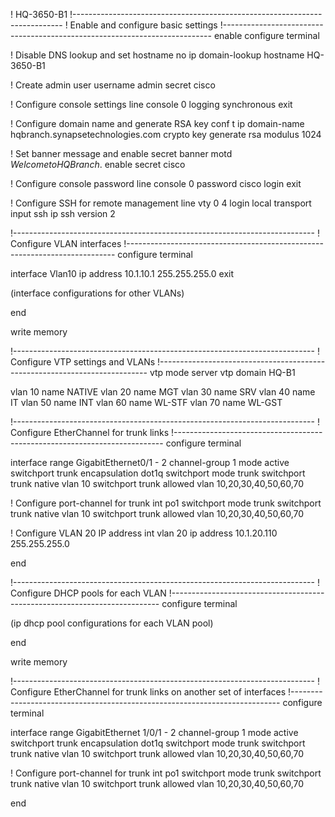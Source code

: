 ! HQ-3650-B1
!---------------------------------------------------------------------------
! Enable and configure basic settings
!---------------------------------------------------------------------------
enable
configure terminal

! Disable DNS lookup and set hostname
no ip domain-lookup
hostname HQ-3650-B1

! Create admin user
username admin secret cisco

! Configure console settings
line console 0
 logging synchronous
 exit

! Configure domain name and generate RSA key
conf t
 ip domain-name hqbranch.synapsetechnologies.com
 crypto key generate rsa modulus 1024

! Set banner message and enable secret
banner motd $Welcome to HQ Branch.$
 enable secret cisco

! Configure console password
line console 0
 password cisco
 login
 exit

! Configure SSH for remote management
line vty 0 4
 login local
 transport input ssh
 ip ssh version 2

!---------------------------------------------------------------------------
! Configure VLAN interfaces
!---------------------------------------------------------------------------
configure terminal

interface Vlan10
 ip address 10.1.10.1 255.255.255.0
 exit

(interface configurations for other VLANs)

end

write memory

!---------------------------------------------------------------------------
! Configure VTP settings and VLANs
!---------------------------------------------------------------------------
vtp mode server
vtp domain HQ-B1

vlan 10
 name NATIVE
vlan 20
 name MGT
vlan 30
 name SRV
vlan 40
 name IT
vlan 50
 name INT
vlan 60
 name WL-STF
vlan 70
 name WL-GST

!---------------------------------------------------------------------------
! Configure EtherChannel for trunk links
!---------------------------------------------------------------------------
configure terminal

interface range GigabitEthernet0/1 - 2
 channel-group 1 mode active
 switchport trunk encapsulation dot1q
 switchport mode trunk
 switchport trunk native vlan 10
 switchport trunk allowed vlan 10,20,30,40,50,60,70

! Configure port-channel for trunk
int po1
 switchport mode trunk
 switchport trunk native vlan 10
 switchport trunk allowed vlan 10,20,30,40,50,60,70

! Configure VLAN 20 IP address
int vlan 20 
 ip address 10.1.20.110 255.255.255.0

end

!---------------------------------------------------------------------------
! Configure DHCP pools for each VLAN
!---------------------------------------------------------------------------
configure terminal

(ip dhcp pool configurations for each VLAN pool)

end

write memory

!---------------------------------------------------------------------------
! Configure EtherChannel for trunk links on another set of interfaces
!---------------------------------------------------------------------------
configure terminal

interface range GigabitEthernet 1/0/1 - 2
 channel-group 1 mode active
 switchport trunk encapsulation dot1q
 switchport mode trunk
 switchport trunk native vlan 10
 switchport trunk allowed vlan 10,20,30,40,50,60,70

! Configure port-channel for trunk
int po1
 switchport mode trunk
 switchport trunk native vlan 10
 switchport trunk allowed vlan 10,20,30,40,50,60,70

end
```